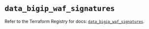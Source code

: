# `data_bigip_waf_signatures`

Refer to the Terraform Registry for docs: [`data_bigip_waf_signatures`](https://registry.terraform.io/providers/f5networks/bigip/1.24.1/docs/data-sources/waf_signatures).
